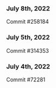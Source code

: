 ### July 8th, 2022

Commit #258184

### July 5th, 2022

Commit #314353


### July 4th, 2022

Commit #72281
